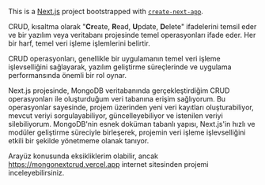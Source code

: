 This is a [Next.js](https://nextjs.org/) project bootstrapped with [`create-next-app`](https://github.com/vercel/next.js/tree/canary/packages/create-next-app).

CRUD, kısaltma olarak "**Cr**eate, **R**ead, **U**pdate, **D**elete" ifadelerini temsil eder ve bir yazılım veya veritabanı projesinde temel operasyonları ifade eder.
Her bir harf, temel veri işleme işlemlerini belirtir.

CRUD operasyonları, genellikle bir uygulamanın temel veri işleme işlevselliğini sağlayarak, yazılım geliştirme süreçlerinde ve uygulama performansında önemli bir rol oynar.

Next.js projesinde, MongoDB veritabanında gerçekleştirdiğim CRUD operasyonları ile oluşturduğum veri tabanına erişim sağlıyorum. Bu operasyonlar sayesinde, projem üzerinden yeni veri kayıtları oluşturabiliyor, mevcut veriyi sorgulayabiliyor, güncelleyebiliyor ve istenilen veriyi silebiliyorum. MongoDB'nin esnek doküman tabanlı yapısı, Next.js'in hızlı ve modüler geliştirme süreciyle birleşerek, projemin veri işleme işlevselliğini etkili bir şekilde yönetmeme olanak tanıyor.

Arayüz konusunda eksikliklerim olabilir, ancak https://mongonextcrud.vercel.app internet sitesinden projemi inceleyebilirsiniz.
